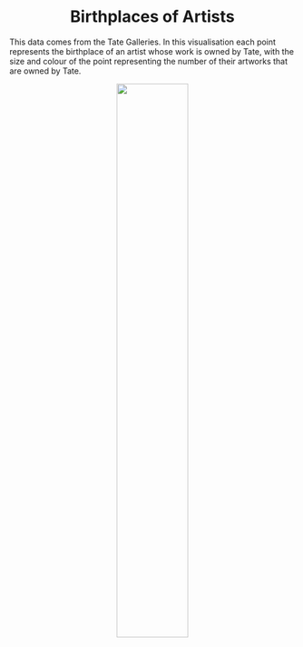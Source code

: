<h1 align="center">
Birthplaces of Artists
</h1>

This data comes from the Tate Galleries. In this visualisation each point represents the birthplace of an artist whose work is owned by Tate, with the size and colour of the point representing the number of their artworks that are owned by Tate.

<p align="center">
<img src="https://github.com/nrennie/tidytuesday/blob/main/2021/12-01-2021/02022021.jpg?raw=true" width="50%">
</p>


